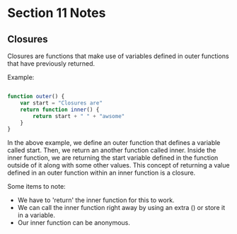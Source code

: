 # Section 11 Notes

## Closures

Closures are functions that make use of variables defined in outer functions that have previously returned.

Example:

```js

function outer() {
    var start = "Closures are"
    return function inner() {
        return start + " " + "awsome"
    }
}
```

In the above example, we define an outer function that defines a variable called start. Then, we return an another function called inner. Inside the inner function, we are returning the start variable defined in the function outside of it along with some other values. This concept of returning a value defined in an outer function within an inner function is a closure.

Some items to note:
* We have to 'return' the inner function for this to work.
* We can call the inner function right away by using an extra () or store it in a variable. 
* Our inner function can be anonymous. 